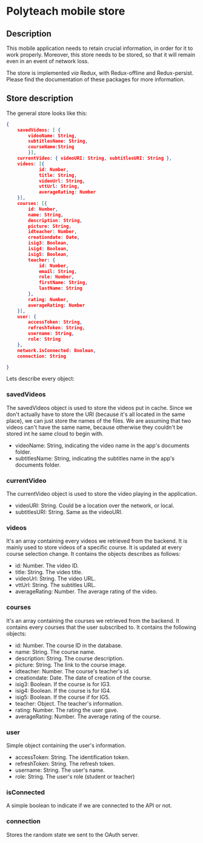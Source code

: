 # Polyteach mobile store

## Description

This mobile application needs to retain crucial information, in order for it to work properly. Moreover, this store needs to be stored, so that it will remain even in an event of network loss.

The store is implemented _via_ Redux, with Redux-offline and Redux-persist. Please find the documentation of these packages for more information.

## Store description

The general store looks like this:

```JSON
{
    savedVideos: [ { 
        videoName: String, 
        subtitlesName: String, 
        courseName:String 
        }],
    currentVideo: { videoURI: String, subtitlesURI: String },
    videos: [{
            id: Number,
            title: String,  
            videoUrl: String,
            vttUrl: String,
            averageRating: Number
    }],
    courses: [{
        id: Number,
        name: String,
        description: String,
        picture: String,
        idteacher: Number,
        creationdate: Date,
        isig3: Boolean,
        isig4: Boolean,
        isig5: Boolean,
        teacher: {
            id: Number,
            email: String,
            role: Number,
            firstName: String,
            lastName: String
        },
        rating: Number,
        averageRating: Number
    }],
    user: {
        accessToken: String,
        refreshToken: String,
        username: String,
        role: String
    },
    network.isConnected: Boolean,
    connection: String

}
```

Lets describe every object:

### savedVideos

The savedVideos object is used to store the videos put in cache. Since we don't actually have to store the URI (because it's all located in the same place), we can just store the names of the files. We are assuming that two videos can't have the same name, because otherwise they couldn't be stored int he same cloud to begin with.

- videoName: String, indicating the video name in the app's documents folder.
- subtitlesName: String, indicating the subtitles name in the app's documents folder.

### currentVideo

The currentVideo object is used to store the video playing in the application.

- videoURI: String. Could be a location over the network, or local.
- subtitlesURI: String. Same as the videoURI.

### videos

It's an array containing every videos we retrieved from the backend. It is mainly used to store videos of a specific course. It is updated at every course selection change.
It contains the objects describes as follows:

- id: Number. The video ID.
- title: String. The video title.
- videoUrl: String. The video URL.
- vttUrl: String. The subtitles URL.
- averageRating: Number. The average rating of the video.

### courses

It's an array containing the courses we retrieved from the backend. It contains every courses that the user subscribed to. It contains the following objects:

- id: Number. The course ID in the database.
- name: String. The course name.
- description: String. The course description.
- picture: String. The link to the course image.
- idteacher: Number. The course's teacher's id.
- creationdate: Date. The date of creation of the course.
- isig3: Boolean. If the course is for IG3.
- isig4: Boolean. If the course is for IG4.
- isig5: Boolean. If the course if for IG5.
- teacher: Object. The teacher's information.
- rating: Number. The rating the user gave.
- averageRating: Number. The average rating of the course.

### user

Simple object containing the user's information.

- accessToken: String. The identification token.
- refreshToken: String. The refresh token.
- username: String. The user's name.
- role: String. The user's role (student or teacher)

### isConnected

A simple boolean to indicate if we are connected to the API or not.

### connection

Stores the random state we sent to the OAuth server.
